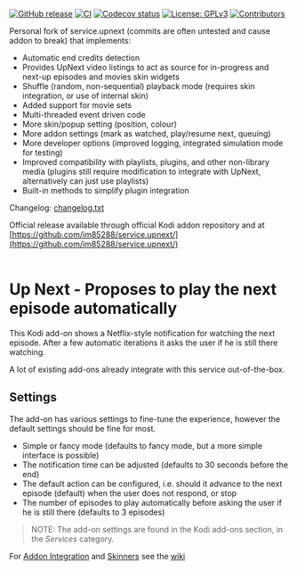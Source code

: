 [![GitHub release](https://img.shields.io/github/release/MoojMidge/service.upnext.svg)](https://github.com/MoojMidge/service.upnext/releases)
[![CI](https://github.com/MoojMidge/service.upnext/workflows/CI/badge.svg)](https://github.com/MoojMidge/service.upnext/actions?query=workflow:CI)
[![Codecov status](https://img.shields.io/codecov/c/github/MoojMidge/service.upnext/master)](https://codecov.io/gh/MoojMidge/service.upnext/branch/master)
[![License: GPLv3](https://img.shields.io/badge/License-GPLv2-yellow.svg)](https://opensource.org/licenses/GPL-2.0)
[![Contributors](https://img.shields.io/github/contributors/MoojMidge/service.upnext.svg)](https://github.com/MoojMidge/service.upnext/graphs/contributors)

Personal fork of service.upnext (commits are often untested and cause addon to break) that implements:
- Automatic end credits detection
- Provides UpNext video listings to act as source for in-progress and next-up episodes and movies skin widgets
- Shuffle (random, non-sequential) playback mode (requires skin integration, or use of internal skin)
- Added support for movie sets
- Multi-threaded event driven code
- More skin/popup setting (position, colour)
- More addon settings (mark as watched, play/resume next, queuing)
- More developer options (improved logging, integrated simulation mode for testing)
- Improved compatibility with playlists, plugins, and other non-library media (plugins still require modification to integrate with UpNext, alternatively can just use playlists)
- Built-in methods to simplify plugin integration

Changelog: [changelog.txt](changelog.txt)

Official release available through official Kodi addon repository and at [https://github.com/im85288/service.upnext/](https://github.com/im85288/service.upnext/)
<br />
<br />
# Up Next - Proposes to play the next episode automatically

This Kodi add-on shows a Netflix-style notification for watching the next episode. After a few automatic iterations it asks the user if he is still there watching.

A lot of existing add-ons already integrate with this service out-of-the-box.

## Settings
The add-on has various settings to fine-tune the experience, however the default settings should be fine for most.

  * Simple or fancy mode (defaults to fancy mode, but a more simple interface is possible)
  * The notification time can be adjusted (defaults to 30 seconds before the end)
  * The default action can be configured, i.e. should it advance to the next episode (default) when the user does not respond, or stop
  * The number of episodes to play automatically before asking the user if he is still there (defaults to 3 episodes)

> NOTE: The add-on settings are found in the Kodi add-ons section, in the *Services* category.

For [Addon Integration](https://github.com/im85288/service.upnext/wiki/Addon-Integration) and [Skinners](https://github.com/im85288/service.upnext/wiki/Skinners) see the [wiki](https://github.com/im85288/service.upnext/wiki)
